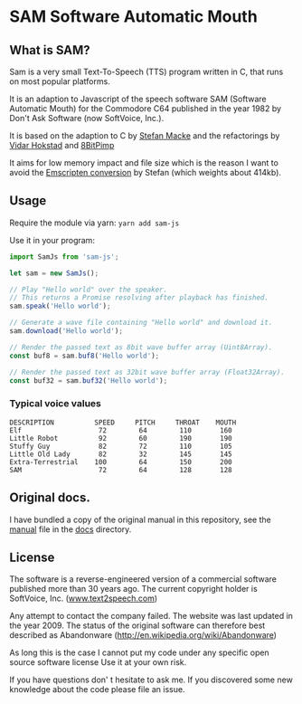 # SAM Software Automatic Mouth

## What is SAM?

Sam is a very small Text-To-Speech (TTS) program written in C, that
runs on most popular platforms.

It is an adaption to Javascript of the speech software SAM (Software
Automatic Mouth) for the Commodore C64 published in the year 1982 by
Don't Ask Software (now SoftVoice, Inc.).

It is based on the adaption to C by
[Stefan Macke](https://github.com/s-macke/SAM)
and the refactorings by 
[Vidar Hokstad](https://github.com/vidarh/SAM) and
[8BitPimp](https://github.com/8BitPimp/SAM)

It aims for low memory impact and file size which is the reason I want
to avoid the 
[Emscripten conversion](http://simulationcorner.net/index.php?page=sam)
by Stefan (which weights about 414kb).

## Usage

Require the module via yarn: `yarn add sam-js`

Use it in your program:

```javascript
import SamJs from 'sam-js';

let sam = new SamJs();

// Play "Hello world" over the speaker.
// This returns a Promise resolving after playback has finished.
sam.speak('Hello world');

// Generate a wave file containing "Hello world" and download it.
sam.download('Hello world');

// Render the passed text as 8bit wave buffer array (Uint8Array).
const buf8 = sam.buf8('Hello world');

// Render the passed text as 32bit wave buffer array (Float32Array).
const buf32 = sam.buf32('Hello world');
```

### Typical voice values

```
DESCRIPTION          SPEED     PITCH     THROAT    MOUTH
Elf                   72        64        110       160
Little Robot          92        60        190       190
Stuffy Guy            82        72        110       105
Little Old Lady       82        32        145       145
Extra-Terrestrial    100        64        150       200
SAM                   72        64        128       128
```

## Original docs.

I have bundled a copy of the original manual in this repository, see
the [manual](docs/manual.md) file in the [docs](docs) directory.

## License

The software is a reverse-engineered version of a commercial software
published more than 30 years ago. The current copyright holder is 
SoftVoice, Inc. (www.text2speech.com)

Any attempt to contact the company failed. The website was last
updated in the year 2009. The status of the original
software can therefore best described as Abandonware
(http://en.wikipedia.org/wiki/Abandonware)

As long this is the case I cannot put my code under any specific open
source software license Use it at your own risk.

If you have questions don' t hesitate to ask me. If you discovered some
new knowledge about the code please file an issue.
